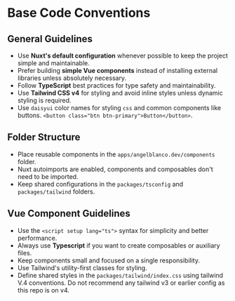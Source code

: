 # Base Code Conventions

## General Guidelines

- Use **Nuxt's default configuration** whenever possible to keep the project simple and maintainable.
- Prefer building **simple Vue components** instead of installing external libraries unless absolutely necessary.
- Follow **TypeScript** best practices for type safety and maintainability.
- Use **Tailwind CSS v4** for styling and avoid inline styles unless dynamic styling is required.
- Use `daisyui` color names for styling `css` and common components like buttons. `<button class="btn btn-primary">Button</button>`.

## Folder Structure

- Place reusable components in the `apps/angelblanco.dev/components` folder.
- Nuxt autoimports are enabled, components and composables don't need to be imported.
- Keep shared configurations in the `packages/tsconfig` and `packages/tailwind` folders.

## Vue Component Guidelines

- Use the `<script setup lang="ts">` syntax for simplicity and better performance.
- Always use **Typescript** if you want to create composables or auxiliary files.
- Keep components small and focused on a single responsibility.
- Use Tailwind's utility-first classes for styling.
- Define shared styles in the `packages/tailwind/index.css` using tailwind V.4 conventions. Do not recommend any tailwind v3 or earlier config as this repo is on v4.
